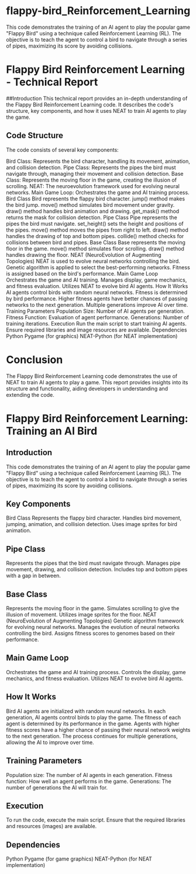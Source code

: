 # flappy-bird_Reinforcement_Learning
This code demonstrates the training of an AI agent to play the popular game "Flappy Bird" using a technique called Reinforcement Learning (RL). The objective is to teach the agent to control a bird to navigate through a series of pipes, maximizing its score by avoiding collisions.
# Flappy Bird Reinforcement Learning - Technical Report
##Introduction
This technical report provides an in-depth understanding of the Flappy Bird Reinforcement Learning code. It describes the code's structure, key components, and how it uses NEAT to train AI agents to play the game.

## Code Structure
The code consists of several key components:

Bird Class: Represents the bird character, handling its movement, animation, and collision detection.
Pipe Class: Represents the pipes the bird must navigate through, managing their movement and collision detection.
Base Class: Represents the moving floor in the game, creating the illusion of scrolling.
NEAT: The neuroevolution framework used for evolving neural networks.
Main Game Loop: Orchestrates the game and AI training process.
Bird Class
Bird represents the flappy bird character.
jump() method makes the bird jump.
move() method simulates bird movement under gravity.
draw() method handles bird animation and drawing.
get_mask() method returns the mask for collision detection.
Pipe Class
Pipe represents the pipes the bird must navigate.
set_height() sets the height and positions of the pipes.
move() method moves the pipes from right to left.
draw() method handles the drawing of top and bottom pipes.
collide() method checks for collisions between bird and pipes.
Base Class
Base represents the moving floor in the game.
move() method simulates floor scrolling.
draw() method handles drawing the floor.
NEAT (NeuroEvolution of Augmenting Topologies)
NEAT is used to evolve neural networks controlling the bird.
Genetic algorithm is applied to select the best-performing networks.
Fitness is assigned based on the bird's performance.
Main Game Loop
Orchestrates the game and AI training.
Manages display, game mechanics, and fitness evaluation.
Utilizes NEAT to evolve bird AI agents.
How It Works
AI agents control birds with random neural networks.
Fitness is determined by bird performance.
Higher fitness agents have better chances of passing networks to the next generation.
Multiple generations improve AI over time.
Training Parameters
Population Size: Number of AI agents per generation.
Fitness Function: Evaluation of agent performance.
Generations: Number of training iterations.
Execution
Run the main script to start training AI agents.
Ensure required libraries and image resources are available.
Dependencies
Python
Pygame (for graphics)
NEAT-Python (for NEAT implementation)

# Conclusion
The Flappy Bird Reinforcement Learning code demonstrates the use of NEAT to train AI agents to play a game. This report provides insights into its structure and functionality, aiding developers in understanding and extending the code.

# Flappy Bird Reinforcement Learning: Training an AI Bird
## Introduction
This code demonstrates the training of an AI agent to play the popular game "Flappy Bird" using a technique called Reinforcement Learning (RL). The objective is to teach the agent to control a bird to navigate through a series of pipes, maximizing its score by avoiding collisions.

## Key Components
Bird Class
Represents the flappy bird character.
Handles bird movement, jumping, animation, and collision detection.
Uses image sprites for bird animation.

## Pipe Class
Represents the pipes that the bird must navigate through.
Manages pipe movement, drawing, and collision detection.
Includes top and bottom pipes with a gap in between.

## Base Class
Represents the moving floor in the game.
Simulates scrolling to give the illusion of movement.
Utilizes image sprites for the floor.
NEAT (NeuroEvolution of Augmenting Topologies)
Genetic algorithm framework for evolving neural networks.
Manages the evolution of neural networks controlling the bird.
Assigns fitness scores to genomes based on their performance.

## Main Game Loop
Orchestrates the game and AI training process.
Controls the display, game mechanics, and fitness evaluation.
Utilizes NEAT to evolve bird AI agents.

## How It Works
Bird AI agents are initialized with random neural networks.
In each generation, AI agents control birds to play the game.
The fitness of each agent is determined by its performance in the game.
Agents with higher fitness scores have a higher chance of passing their neural network weights to the next generation.
The process continues for multiple generations, allowing the AI to improve over time.

## Training Parameters

Population size: The number of AI agents in each generation.
Fitness function: How well an agent performs in the game.
Generations: The number of generations the AI will train for.

## Execution
To run the code, execute the main script. Ensure that the required libraries and resources (images) are available.

## Dependencies
Python
Pygame (for game graphics)
NEAT-Python (for NEAT implementation)
